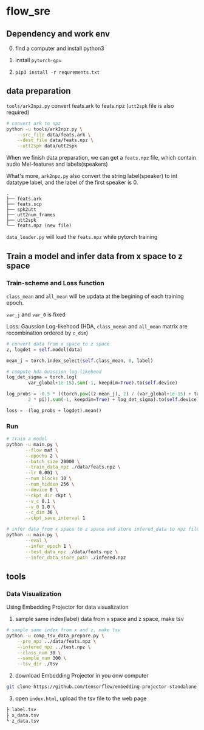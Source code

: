 # flow_sre

## Dependency and work env

0. find a computer and install python3

1. install `pytorch-gpu` 

2. `pip3 install -r requrements.txt`

## data preparation

`tools/ark2npz.py` convert feats.ark to feats.npz (`utt2spk` file is also required)

```bash
# convert ark to npz
python -u tools/ark2npz.py \
    --src_file data/feats.ark \
    --dest_file data/feats.npz \
    --utt2spk data/utt2spk

```

When we finish data preparation, we can get a `feats.npz` file, which contain audio Mel-features and labels(speakers)

What's more, `ark2npz.py` also convert the string label(speaker) to int datatype label, and the label of the first speaker is 0.

```
.
├── feats.ark
├── feats.scp
├── spk2utt
├── utt2num_frames
├── utt2spk
└── feats.npz (new file)
```
`data_loader.py` will load the `feats.npz` while pytorch training

## Train a model and infer data from x space to z space

### Train-scheme and Loss function

`class_mean` and `all_mean` will be updata at the begining of each training epoch.

`var_j` and `var_0` is fixed

Loss: Gaussion Log-likehood (HDA, `class_meean` and `all_mean` matrix are recombination ordered by `c_dim`)

```python
# convert data from x space to z space
z, logdet = self.model(data)

mean_j = torch.index_select(self.class_mean, 0, label)

# compute hda Guassion log-likehood
log_det_sigma = torch.log(
		var_global+1e-15).sum(-1, keepdim=True).to(self.device)

log_probs = -0.5 * ((torch.pow((z-mean_j), 2) / (var_global+1e-15) + torch.log(
		2 * pi)).sum(-1, keepdim=True) + log_det_sigma).to(self.device)

loss = -(log_probs + logdet).mean()
```

### Run

```bash
# train a model
python -u main.py \
	   --flow maf \
	   --epochs 2 \
	   --batch_size 20000 \
	   --train_data_npz ./data/feats.npz \
	   --lr 0.001 \
	   --num_blocks 10 \
	   --num_hidden 256 \
	   --device 0 \
	   --ckpt_dir ckpt \
	   --v_c 0.1 \
	   --v_0 1.0 \
	   --c_dim 36 \
	   --ckpt_save_interval 1

# infer data from x space to z space and store infered_data to npz file
python -u main.py \
	   --eval \
	   --infer_epoch 1 \
	   --test_data_npz ./data/feats.npz \
	   --infer_data_store_path ./infered.npz
```

## tools

### Data Visualization

Using Embedding Projector for data visualization

1. sample same index(label) data from x space and z space, make tsv

```bash
# sample same index from x and z, make tsv
python -u comp_tsv_data_prepare.py \
    --pre_npz ../data/feats.npz \
    --infered_npz ../test.npz \
    --class_num 30 \
    --sample_num 300 \
    --tsv_dir ./tsv
```

2. download Embedding Projector in you onw computer

```bash
git clone https://github.com/tensorflow/embedding-projector-standalone.git
```

3. open `index.html`, upload the tsv file to the web page

```bash
├ label.tsv
├ x_data.tsv
└ z_data.tsv
```
